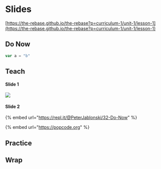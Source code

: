 # Slides

[https://the-rebase.github.io/the-rebase?p=curriculum-1/unit-1/lesson-1](https://the-rebase.github.io/the-rebase?p=curriculum-1/unit-1/lesson-1)

## Do Now

```javascript
var a = "b"
```

## Teach

#### Slide 1

![](http://news.mit.edu/sites/mit.edu.newsoffice/files/images/2016/MIT-Earth-Dish_0.jpg)

#### Slide 2

{% embed url="https://repl.it/@PeterJablonski/32-Do-Now" %}

{% embed url="https://popcode.org" %}


## Practice

## Wrap

